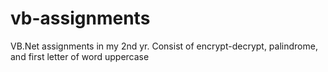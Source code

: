 # vb-assignments
VB.Net assignments in my 2nd yr. Consist of encrypt-decrypt, palindrome, and first letter of word uppercase
